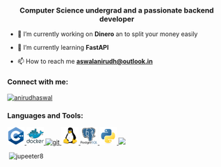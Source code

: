 <link rel="stylesheet" href="https://cdn.jsdelivr.net/gh/devicons/devicon@v2.15.1/devicon.min.css">
          
<h3 align="center">Computer Science undergrad and a passionate backend developer</h3>

- 🔭 I’m currently working on **Dinero** an to split your money easily

- 🌱 I’m currently learning **FastAPI**

- 📫 How to reach me **aswalanirudh@outlook.in**

<h3 align="left">Connect with me:</h3>
<p align="left">
<a href="https://linkedin.com/in/anirudhaswal" target="blank"><img align="center" src="https://raw.githubusercontent.com/rahuldkjain/github-profile-readme-generator/master/src/images/icons/Social/linked-in-alt.svg" alt="anirudhaswal" height="30" width="40" /></a>
</p>

<h3 align="left">Languages and Tools:</h3>
</a> <a href="https://www.w3schools.com/cpp/" target="_blank" rel="noreferrer"> <img src="https://raw.githubusercontent.com/devicons/devicon/master/icons/cplusplus/cplusplus-original.svg" alt="cplusplus" width="40" height="40"/> </a> <a href="https://www.docker.com/" target="_blank" rel="noreferrer"> <img src="https://raw.githubusercontent.com/devicons/devicon/master/icons/docker/docker-original-wordmark.svg" alt="docker" width="40" height="40"/> </a> <a href="https://git-scm.com/" target="_blank" rel="noreferrer"> <img src="https://www.vectorlogo.zone/logos/git-scm/git-scm-icon.svg" alt="git" width="40" height="40"/> </a> <a href="https://www.linux.org/" target="_blank" rel="noreferrer"> <img src="https://raw.githubusercontent.com/devicons/devicon/master/icons/linux/linux-original.svg" alt="linux" width="40" height="40"/> </a> <a href="https://www.postgresql.org" target="_blank" rel="noreferrer"> <img src="https://raw.githubusercontent.com/devicons/devicon/master/icons/postgresql/postgresql-original-wordmark.svg" alt="postgresql" width="40" height="40"/> </a> <a href="https://www.python.org" target="_blank" rel="noreferrer"> <img src="https://raw.githubusercontent.com/devicons/devicon/master/icons/python/python-original.svg" alt="python" width="40" height="40"/> </a> 
<a href="https://fastapi.tiangolo.com/"><img src="https://cdn.jsdelivr.net/gh/devicons/devicon/icons/fastapi/fastapi-plain.svg" width="40" height=""/></a></p>

<p>&nbsp;<img align="center" src="https://github-readme-stats.vercel.app/api?username=jupeeter8&show_icons=true&locale=en" alt="jupeeter8" /></p>
